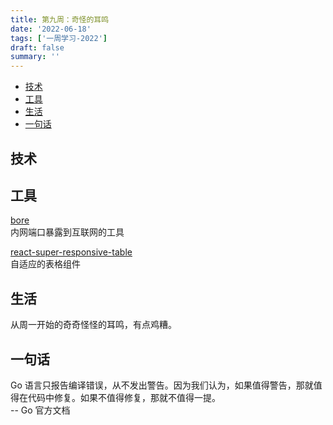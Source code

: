 ```yaml
---
title: 第九周：奇怪的耳鸣
date: '2022-06-18'
tags: ['一周学习-2022']
draft: false
summary: ''
---
```


- [技术](#技术)
- [工具](#工具)
- [生活](#生活)
- [一句话](#一句话)

## 技术

## 工具

[bore](https://github.com/ekzhang/bore)  
内网端口暴露到互联网的工具

[react-super-responsive-table](https://github.com/coston/react-super-responsive-table)  
自适应的表格组件

## 生活

从周一开始的奇奇怪怪的耳鸣，有点鸡糟。

## 一句话

Go 语言只报告编译错误，从不发出警告。因为我们认为，如果值得警告，那就值得在代码中修复。如果不值得修复，那就不值得一提。  
-- Go 官方文档
